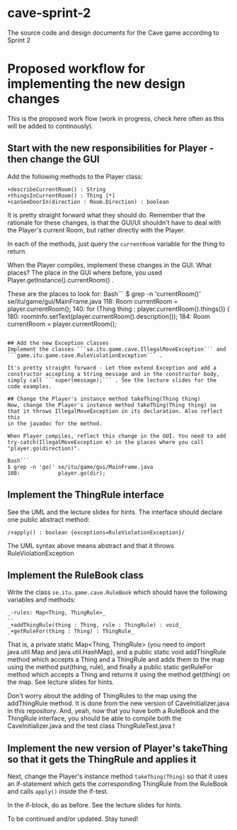 # cave-sprint-2
The source code and design documents for the Cave game according to Sprint 2

# Proposed workflow for implementing the new design changes
This is the proposed work flow (work in progress, check here often as this will be added to continously).
## Start with the new responsibilities for Player - then change the GUI
Add the following methods to the Player class:

```
+describeCurrentRoom() : String
+thingsInCurrentRoom() : Thing [*]
+canSeeDoorIn(direction : Room.Direction) : boolean
```

It is pretty straight forward what they should do. Remember that the rationale for these changes,
is that the GUI/UI shouldn't have to deal with the Player's current Room, but rather directly with the Player.

In each of the methods, just query the ```currentRoom``` variable for the thing to return.

When the Player compiles, implement these changes in the GUI. What places? The place in the GUI
where before, you used Player.getInstance().currentRoom() .

These are the places to look for:
Bash```
$ grep -n 'currentRoom()' se/itu/game/gui/MainFrame.java
118:    Room currentRoom = player.currentRoom();
140:    for (Thing thing : player.currentRoom().things()) {
180:    roomInfo.setText(player.currentRoom().description());
184:    Room currentRoom = player.currentRoom();
```

## Add the new Exception classes
Implement the classes ```se.itu.game.cave.IllegalMoveException``` and ```game.itu.game.cave.RuleViolationException``` .

It's pretty straight forward - Let them extend Exception and add a constructor accepting a String message and in the constructor body,
simply call ```super(message);``` . See the lecture slides for the code examples.

## Change the Player's instance method takeThing(Thing thing)
Now, change the Player's instance method takeThing(Thing thing) so that it throws IllegalMoveException in its declaration. Also reflect this
in the javadoc for the method.

When Player compiles, reflect this change in the GUI. You need to add try-catch(IllegalMoveException e) in the places where you call "player.go(direction)".

Bash```
$ grep -n 'go(' se/itu/game/gui/MainFrame.java
188:            player.go(dir);
```
## Implement the ThingRule interface
See the UML and the lecture slides for hints. The interface should declare one public abstract method:

```
/+apply() : boolean {exceptions=RuleViolationException}/
```

The UML syntax above means abstract and that it throws RuleViolationException

## Implement the RuleBook class
Write the class ```se.itu.game.cave.RuleBook``` which should have the following variables and methods:

```
_-rules: Map<Thing, ThingRule>_
--
_+addThingRule(thing : Thing, rule : ThingRule) : void_
_+getRuleFor(thing : Thing) : ThingRule_
```

That is, a private static Map<Thing, ThingRule> (you need to import java.util.Map and java.util.HashMap), and a public
static void addThingRule method which accepts a Thing and a ThingRule and adds them to the map using the method put(thing, rule), and finally a public static getRuleFor method which accepts a Thing and returns it using the method get(thing) on the map. See lecture slides for hints.

Don't worry about the adding of ThingRules to the map using the addThingRule method. It is done from the new version of CaveInitializer.java in this repository. And, yeah, now that you have both a RuleBook and the ThingRule interface, you should be able to compile both the CaveInitializer.java and the test class ThingRuleTest.java !

## Implement the new version of Player's takeThing so that it gets the ThingRule and applies it
Next, change the Player's instance method ```takeThing(Thing)``` so that it uses an if-statement which gets the corresponding ThingRule from the RuleBook and calls ```apply()``` inside the if-test.

In the if-block, do as before. See the lecture slides for hints.

To be continued and/or updated. Stay tuned!
